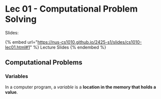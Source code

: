 # Lec 01 - Computational Problem Solving

Slides:

{% embed url="https://nus-cs1010.github.io/2425-s1/slides/cs1010-lec01.html#1" %}
Lecture Slides
{% endembed %}

## Computational Problems

### Variables

In a computer program, a _variable_ is a **location in the memory that holds a value**.
